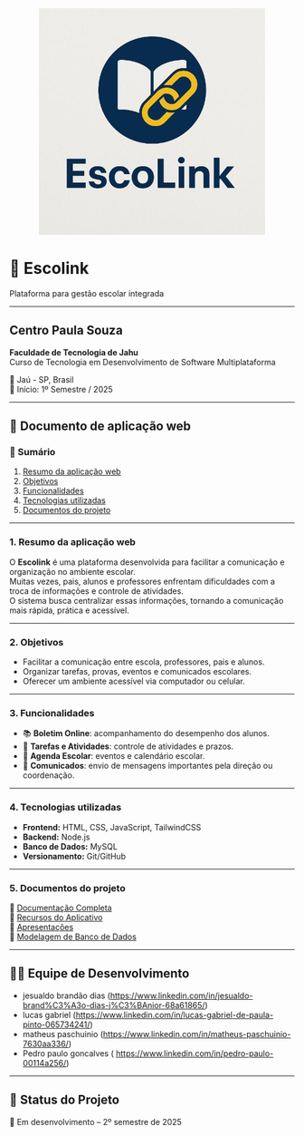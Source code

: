 <p align="center">
  <img src="docs/logo-cateclass.png" alt="Logo Cateclass" width="400"/>
</p>


# 📘 Escolink

Plataforma para gestão escolar integrada

---

## Centro Paula Souza  
**Faculdade de Tecnologia de Jahu**  
Curso de Tecnologia em Desenvolvimento de Software Multiplataforma  

📍 Jaú - SP, Brasil  
📅 Início: 1º Semestre / 2025  

---

## 📄 Documento de aplicação web

### 📑 Sumário
1. [Resumo da aplicação web](#1-resumo-da-aplicação-web)  
2. [Objetivos](#2-objetivos)  
3. [Funcionalidades](#3-funcionalidades)  
4. [Tecnologias utilizadas](#4-tecnologias-utilizadas)  
5. [Documentos do projeto](#5-documentos-do-projeto)

---

### 1. Resumo da aplicação web  
O **Escolink** é uma plataforma desenvolvida para facilitar a comunicação e organização no ambiente escolar.  
Muitas vezes, pais, alunos e professores enfrentam dificuldades com a troca de informações e controle de atividades.  
O sistema busca centralizar essas informações, tornando a comunicação mais rápida, prática e acessível.  

---

### 2. Objetivos  
- Facilitar a comunicação entre escola, professores, pais e alunos.  
- Organizar tarefas, provas, eventos e comunicados escolares.  
- Oferecer um ambiente acessível via computador ou celular.  

---

### 3. Funcionalidades  
- 📚 **Boletim Online**: acompanhamento do desempenho dos alunos.  
- 📝 **Tarefas e Atividades**: controle de atividades e prazos.  
- 📅 **Agenda Escolar**: eventos e calendário escolar.  
- 📢 **Comunicados**: envio de mensagens importantes pela direção ou coordenação.  

---

### 4. Tecnologias utilizadas  
- **Frontend:** HTML, CSS, JavaScript, TailwindCSS  
- **Backend:** Node.js   
- **Banco de Dados:** MySQL 
- **Versionamento:** Git/GitHub  

---

### 5. Documentos do projeto  
📂 [Documentação Completa](./documentos)  
📂 [Recursos do Aplicativo](./aplicativo/recursos)  
📄 [Apresentações](./documentos/apresentacao.pdf)  
📄 [Modelagem de Banco de Dados](./documentos/modelagem-bd.pdf)  

---

## 👨‍💻 Equipe de Desenvolvimento  
- jesualdo brandão dias (https://www.linkedin.com/in/jesualdo-brand%C3%A3o-dias-j%C3%BAnior-68a61865/)
- lucas gabriel (https://www.linkedin.com/in/lucas-gabriel-de-paula-pinto-065734241/)
- matheus paschuinio (https://www.linkedin.com/in/matheus-paschuinio-7630aa336/)
- Pedro paulo goncalves ( https://www.linkedin.com/in/pedro-paulo-00114a256/)

---

## 📌 Status do Projeto  
🚧 Em desenvolvimento – 2º semestre de 2025
